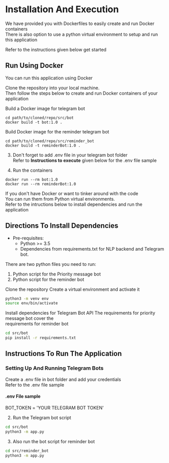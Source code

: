 # Installation And Execution

We have provided you with Dockerfiles to easily create and run Docker containers\
There is also option to use a python virtual environment to setup and run this application

Refer to the instructions given below get started

## Run Using Docker

You can run this application using Docker

Clone the repository into your local machine.\
Then follow the steps below to create and run Docker containers of your application



Build a Docker image for telegram bot

```
cd path/to/cloned/repo/src/bot
docker build -t bot:1.0 .
```

Build Docker image for the reminder telegram bot

```
cd path/to/cloned/repo/src/reminder_bot
docker build -t reminderBot:1.0 .
```

3) Don't forget to add .env file in your telegram bot folder\
   Refer to **Instructions to execute** given below for the .env file sample


4) Run the containers

```
docker run --rm bot:1.0
docker run --rm reminderBot:1.0
```

If you don't have Docker or want to tinker around with the code \
You can run them from Python virtual environments. \
Refer to the intructions below to install dependencies and run the application

## Directions To Install Dependencies

* Pre-requisites:
	-  Python >= 3.5
	-  Dependencies from requirements.txt for NLP backend and Telegram bot.

There are two python files you need to run:

1. Python script for the Priority message bot
2. Python script for the reminder bot

Clone the repository
Create a virtual environment and activate it

```bash
python3 -m venv env
source env/bin/activate
```



Install dependencies for Telegram Bot API
The requirements for priority message bot cover the \
requirements for reminder bot

```bash
cd src/bot
pip install -r requirements.txt
```

## Instructions To Run The Application

### Setting Up And Running Telegram Bots

Create a .env file in bot folder and add your credentials\
Refer to the .env file sample

#### .env File sample

BOT_TOKEN = 'YOUR TELEGRAM BOT TOKEN'

2. Run the Telegram bot script

```bash
cd src/bot
python3 -m app.py
```

3. Also run the bot script for reminder bot

```bash
cd src/reminder_bot
python3 -m app.py
```
